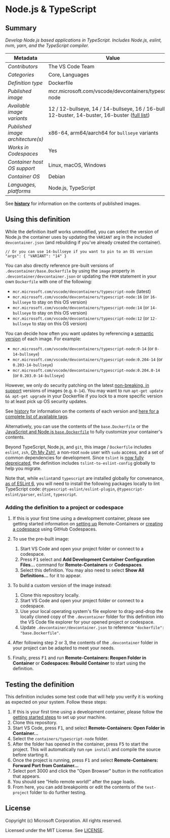 # Node.js & TypeScript

## Summary

*Develop Node.js based applications in TypeScript. Includes Node.js, eslint, nvm, yarn, and the TypeScript compiler.*

| Metadata | Value |  
|----------|-------|
| *Contributors* | The VS Code Team |
| *Categories* | Core, Languages |
| *Definition type* | Dockerfile |
| *Published image* | mcr.microsoft.com/vscode/devcontainers/typescript-node |
| *Available image variants* | 12 / 12-bullseye, 14 / 14-bullseye, 16 / 16-bullseye, 12-buster, 14-buster, 16-buster ([full list](https://mcr.microsoft.com/v2/vscode/devcontainers/javascript-node/tags/list)) |
| *Published image architecture(s)* | x86-64, arm64/aarch64 for `bullseye` variants |
| *Works in Codespaces* | Yes |
| *Container host OS support* | Linux, macOS, Windows |
| *Container OS* | Debian |
| *Languages, platforms* | Node.js, TypeScript |

See **[history](history)** for information on the contents of published images.

## Using this definition

While the definition itself works unmodified, you can select the version of Node.js the container uses by updating the `VARIANT` arg in the included `devcontainer.json` (and rebuilding if you've already created the container).

```jsonc
// Or you can use 14-bullseye if you want to pin to an OS version
"args": { "VARIANT": "14" }
```

You can also directly reference pre-built versions of `.devcontainer/base.Dockerfile` by using the `image` property in `.devcontainer/devcontainer.json` or updating the `FROM` statement in your own `Dockerfile` with one of the following:

- `mcr.microsoft.com/vscode/devcontainers/typescript-node` (latest)
- `mcr.microsoft.com/vscode/devcontainers/typescript-node:16` (or `16-bullseye` to stay on this OS version)
- `mcr.microsoft.com/vscode/devcontainers/typescript-node:14` (or `14-bullseye` to stay on this OS version)
- `mcr.microsoft.com/vscode/devcontainers/typescript-node:12` (or `12-bullseye` to stay on this OS version)

You can decide how often you want updates by referencing a [semantic version](https://semver.org/) of each image. For example:

- `mcr.microsoft.com/vscode/devcontainers/typescript-node:0-14` (or `0-14-bullseye`)
- `mcr.microsoft.com/vscode/devcontainers/typescript-node:0.204-14` (or `0.203-14-bullseye`)
- `mcr.microsoft.com/vscode/devcontainers/typescript-node:0.204.0-14` (or `0.203.0-14-bullseye`)

However, we only do security patching on the latest [non-breaking, in support](https://github.com/microsoft/vscode-dev-containers/issues/532) versions of images (e.g. `0-14`). You may want to run `apt-get update && apt-get upgrade` in your Dockerfile if you lock to a more specific version to at least pick up OS security updates.

See [history](history) for information on the contents of each version and [here for a complete list of available tags](https://mcr.microsoft.com/v2/vscode/devcontainers/typescript-node/tags/list).

Alternatively, you can use the contents of the `base.Dockerfile` or the [JavaScript and Node.js `base.Dockerfile`](../javascript-node/.devcontainer/base.Dockerfile) to fully customize your container's contents.

Beyond TypeScript, Node.js, and `git`, this image / `Dockerfile` includes `eslint`, `zsh`, [Oh My Zsh!](https://ohmyz.sh/), a non-root `node` user with `sudo` access, and a set of common dependencies for development. Since `tslint` is [now fully depreicated](https://github.com/palantir/tslint/issues/4534), the definition includes `tslint-to-eslint-config` globally to help you migrate.

Note that, while `eslint`and `typescript` are installed globally for convenance, [as of ESLint 6](https://eslint.org/docs/user-guide/migrating-to-6.0.0#-plugins-and-shareable-configs-are-no-longer-affected-by-eslints-location), you will need to install the following packages locally to lint TypeScript code: `@typescript-eslint/eslint-plugin`, `@typescript-eslint/parser`, `eslint`, `typescript`.

### Adding the definition to a project or codespace

1. If this is your first time using a development container, please see getting started information on [setting up](https://aka.ms/vscode-remote/containers/getting-started) Remote-Containers or [creating a codespace](https://aka.ms/ghcs-open-codespace) using GitHub Codespaces.

2. To use the pre-built image:
   1. Start VS Code and open your project folder or connect to a codespace.
   2. Press <kbd>F1</kbd> select and **Add Development Container Configuration Files...** command for **Remote-Containers** or **Codespaces**.
   3. Select this definition. You may also need to select **Show All Definitions...** for it to appear.

3. To build a custom version of the image instead:
   1. Clone this repository locally.
   2. Start VS Code and open your project folder or connect to a codespace.
   3. Use your local operating system's file explorer to drag-and-drop the locally cloned copy of the `.devcontainer` folder for this definition into the VS Code file explorer for your opened project or codespace.
   4. Update `.devcontainer/devcontainer.json` to reference `"dockerfile": "base.Dockerfile"`.

4. After following step 2 or 3, the contents of the `.devcontainer` folder in your project can be adapted to meet your needs.

5. Finally, press <kbd>F1</kbd> and run **Remote-Containers: Reopen Folder in Container** or **Codespaces: Rebuild Container** to start using the definition.

## Testing the definition

This definition includes some test code that will help you verify it is working as expected on your system. Follow these steps:

1. If this is your first time using a development container, please follow the [getting started steps](https://aka.ms/vscode-remote/containers/getting-started) to set up your machine.
2. Clone this repository.
3. Start VS Code, press <kbd>F1</kbd>, and select **Remote-Containers: Open Folder in Container...**
4. Select the `containers/typescript-node` folder.
5. After the folder has opened in the container, press <kbd>F5</kbd> to start the project. This will automatically run `npm install` and compile the source before starting it.
6. Once the project is running, press <kbd>F1</kbd> and select **Remote-Containers: Forward Port from Container...**
7. Select port 3000 and click the "Open Browser" button in the notification that appears.
8. You should see "Hello remote world!" after the page loads.
9. From here, you can add breakpoints or edit the contents of the `test-project` folder to do further testing.

## License

Copyright (c) Microsoft Corporation. All rights reserved.

Licensed under the MIT License. See [LICENSE](https://github.com/microsoft/vscode-dev-containers/blob/main/LICENSE).
